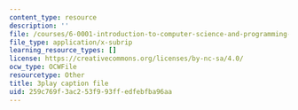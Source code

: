 ```yaml
---
content_type: resource
description: ''
file: /courses/6-0001-introduction-to-computer-science-and-programming-in-python-fall-2016/259c769f3ac253f993ffedfebfba96aa_4gPwo38MNss.vtt
file_type: application/x-subrip
learning_resource_types: []
license: https://creativecommons.org/licenses/by-nc-sa/4.0/
ocw_type: OCWFile
resourcetype: Other
title: 3play caption file
uid: 259c769f-3ac2-53f9-93ff-edfebfba96aa
---
```

